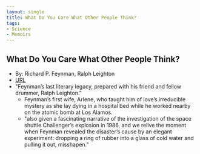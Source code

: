 ```yaml
---
layout: single
title: What Do You Care What Other People Think? 
tags:
- Science
- Memoirs
---
```




## What Do You Care What Other People Think?
- By: Richard P. Feynman, Ralph Leighton
- [URL](https://www.goodreads.com/book/show/35167718-what-do-you-care-what-other-people-think)
- "Feynman’s last literary legacy, prepared with his friend and fellow drummer, Ralph Leighton."
	+ Feynman’s first wife, Arlene, who taught him of love’s irreducible mystery as she lay dying in a hospital bed while he worked nearby on the atomic bomb at Los Alamos.  
	+ "also given a fascinating narrative of the investigation of the space shuttle Challenger’s explosion in 1986, and we relive the moment when Feynman revealed the disaster’s cause by an elegant experiment: dropping a ring of rubber into a glass of cold water and pulling it out, misshapen."